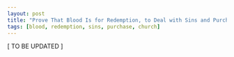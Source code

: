 ```yaml
---
layout: post
title: "Prove That Blood Is for Redemption, to Deal with Sins and Purchase the Church"
tags: [blood, redemption, sins, purchase, church]
---
```


\[ TO BE UPDATED \]
